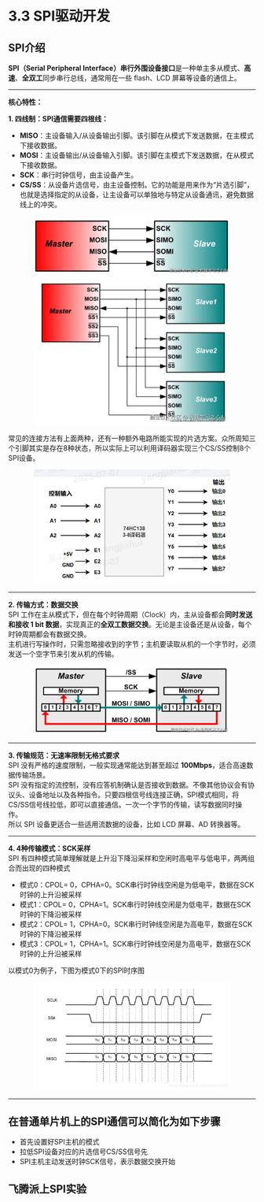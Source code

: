 # 3.3 SPI驱动开发

## SPI介绍

**SPI（Serial Peripheral Interface）串行外围设备接口**是一种单主多从模式、**高速**、**全双工**同步串行总线，通常用在一些 flash、LCD 屏幕等设备的通信上。

---

**核心特性：**

**1. 四线制：SPI通信需要四根线：**
- **MISO**：主设备输入/从设备输出引脚。该引脚在从模式下发送数据，在主模式下接收数据。
- **MOSI**：主设备输出/从设备输入引脚。该引脚在主模式下发送数据，在从模式下接收数据。
- **SCK**：串行时钟信号，由主设备产生。
- **CS/SS**：从设备片选信号，由主设备控制。它的功能是用来作为“片选引脚”，也就是选择指定的从设备，让主设备可以单独地与特定从设备通讯，避免数据线上的冲突。

<div align="center">
  <img src="../resource/img/3_3_1_spi_one_link.webp" alt="单个spi设备连接" width="400"/>
</div>
<div align="center">
  <img src="../resource/img/3_3_2_spi_many_link.webp" alt="多个spi设备连接" width="400"/>
</div>

常见的连接方法有上面两种，还有一种额外电路所能实现的片选方案。众所周知三个引脚其实是存在8种状态，所以实际上可以利用译码器实现三个CS/SS控制8个SPI设备。

<div align="center">
  <img src="../resource/img/3_3_4_3-8译码器.png" alt="3-8译码器" width="400"/>
</div>

---

**2. 传输方式：数据交换**  
SPI 工作在主从模式下，但在每个时钟周期（Clock）内，主从设备都会**同时发送和接收 1 bit 数据**，实现真正的**全双工数据交换**。无论是主设备还是从设备，每个时钟周期都会有数据交换。  
主机进行写操作时，只需忽略接收到的字节；主机要读取从机的一个字节时，必须发送一个空字节来引发从机的传输。

<div align="center">
  <img src="../resource/img/3_3_3_spi_transfer_mode.webp" alt="传输模型" width="400"/>
</div>

---

**3. 传输规范：无速率限制无格式要求**  
SPI 没有严格的速度限制，一般实现通常能达到甚至超过 **100Mbps**，适合高速数据传输场景。  
SPI 没有指定的流控制，没有应答机制确认是否接收到数据。不像其他协议会有协议头、设备地址以及各种指令。只要四根信号线连接正确，SPI模式相同，将CS/SS信号线拉低，即可以直接通信。一次一个字节的传输，读写数据同时操作。  
所以 SPI 设备更适合一些适用流数据的设备，比如 LCD 屏幕、AD 转换器等。

---


**4. 4种传输模式：SCK采样**  
SPI 有四种模式简单理解就是上升沿下降沿采样和空闲时高电平与低电平，两两组合而出现的四种模式

- 模式0：CPOL= 0，CPHA=0。SCK串行时钟线空闲是为低电平，数据在SCK时钟的上升沿被采样
- 模式1：CPOL= 0，CPHA=1。SCK串行时钟线空闲是为低电平，数据在SCK时钟的下降沿被采样
- 模式2：CPOL= 1，CPHA=0。SCK串行时钟线空闲是为高电平，数据在SCK时钟的下降沿被采样
- 模式3：CPOL= 1，CPHA=1。SCK串行时钟线空闲是为高电平，数据在SCK时钟的上升沿被采样

以模式0为例子，下图为模式0下的SPI时序图
<div align="center">
  <img src="../resource/img/3_3_4_SPI_time.png" alt="SPI时序图" width="400"/>
</div>

---

## 在普通单片机上的SPI通信可以简化为如下步骤

- 首先设置好SPI主机的模式
- 拉低SPI设备对应的片选信号CS/SS信号先
- SPI主机主动发送时钟SCK信号，表示数据交换开始

## 飞腾派上SPI实验
